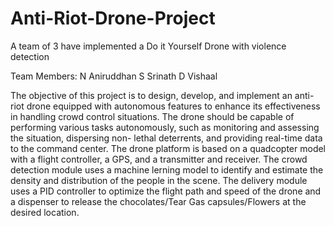 # Anti-Riot-Drone-Project
A team of 3 have implemented a Do it Yourself Drone with violence detection

Team Members:
N Aniruddhan 
S Srinath
D Vishaal

The objective of this project is to design, develop, and implement an anti-riot drone 
equipped with autonomous features to enhance its effectiveness in handling crowd 
control situations. The drone should be capable of performing various tasks 
autonomously, such as monitoring and assessing the situation, dispersing non- 
lethal deterrents, and providing real-time data to the command center. The drone 
platform is based on a quadcopter model with a flight controller, a GPS, and a 
transmitter and receiver. The crowd detection module uses a machine lerning 
model to identify and estimate the density and distribution of the people in the 
scene. The delivery module uses a PID controller to optimize the flight path and 
speed of the drone and a dispenser to release the chocolates/Tear Gas 
capsules/Flowers at the desired location. 
